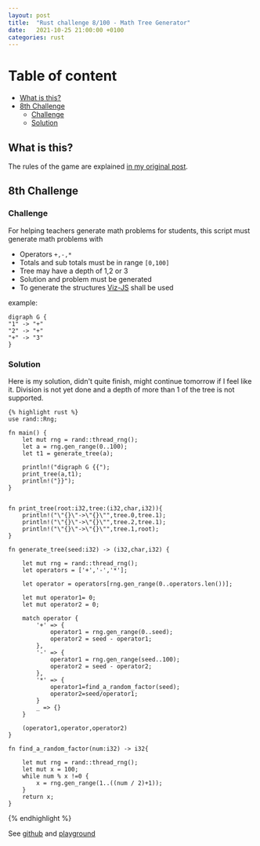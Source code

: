 ```yaml
---
layout: post
title:  "Rust challenge 8/100 - Math Tree Generator"
date:   2021-10-25 21:00:00 +0100
categories: rust
---
```



#  Table of content
<!-- MarkdownTOC autolink="true" -->

- [What is this?](#what-is-this)
- [8th Challenge](#8th-challenge)
	- [Challenge](#challenge)
	- [Solution](#solution)

<!-- /MarkdownTOC -->

## What is this?

The rules of the game are explained [in my original post](https://maebli.github.io/rust/2021/10/18/100rust.html).

## 8th Challenge
### Challenge

For helping teachers generate math problems for students, this script must generate math problems with

* Operators `+,-,*`
* Totals and sub totals must be in range `[0,100]`
* Tree may have a depth of 1,2 or 3
* Solution and problem must be generated
* To generate the structures [Viz-JS](http://viz-js.com/) shall be used

example: 

	digraph G {
    "1" -> "+"
    "2" -> "+"
    "+" -> "3"
	}


### Solution

Here is my solution, didn't quite finish, might continue tomorrow if I feel like it. Division is not yet done and a depth of more than 1 of the tree is not supported. 

	{% highlight rust %}
	use rand::Rng;

	fn main() {
	    let mut rng = rand::thread_rng();
	    let a = rng.gen_range(0..100);
	    let t1 = generate_tree(a);

	    println!("digraph G {{");
	    print_tree(a,t1);
	    println!("}}");
	}


	fn print_tree(root:i32,tree:(i32,char,i32)){
	    println!("\"{}\"->\"{}\"",tree.0,tree.1);
	    println!("\"{}\"->\"{}\"",tree.2,tree.1);
	    println!("\"{}\"->\"{}\"",tree.1,root);
	}

	fn generate_tree(seed:i32) -> (i32,char,i32) {

	    let mut rng = rand::thread_rng();
	    let operators = ['+','-','*'];

	    let operator = operators[rng.gen_range(0..operators.len())];

	    let mut operator1= 0;
	    let mut operator2 = 0;

	    match operator {
	        '+' => {
	            operator1 = rng.gen_range(0..seed);
	            operator2 = seed - operator1;
	        },
	        '-' => {
	            operator1 = rng.gen_range(seed..100);
	            operator2 = seed - operator2;
	        },
	        '*' => {
	            operator1=find_a_random_factor(seed);
	            operator2=seed/operator1;
	        }
	        _ => {}
	    }

	    (operator1,operator,operator2)
	}

	fn find_a_random_factor(num:i32) -> i32{

	    let mut rng = rand::thread_rng();
	    let mut x = 100;
	    while num % x !=0 {
	        x = rng.gen_range(1..((num / 2)+1));
	    }
	    return x;
	}
{% endhighlight %}

See [github](https://github.com/maebli/100rustsnippets/tree/master/math-tree) and [playground](https://play.rust-lang.org/?version=stable&edition=2018&gist=2fbdaef1827d2eb2c93346fb3f91effa)
